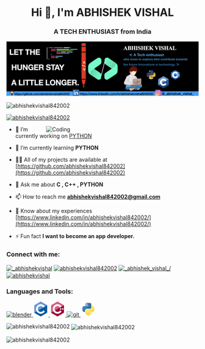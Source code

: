 <h1 align="center">Hi 👋, I'm ABHISHEK VISHAL</h1>
<h3 align="center">A TECH ENTHUSIAST from India</h3>

<img src='https://github.com/abhishekvishal842002/abhishekvishal842002/blob/main/github%20banner.001.png' alt="banner"></img>

<p align="left"> <img src="https://komarev.com/ghpvc/?username=abhishekvishal842002&label=Profile%20views&color=0e75b6&style=flat" alt="abhishekvishal842002" /> </p>

<p align="left"> <a href="https://github.com/ryo-ma/github-profile-trophy"><img src="https://github-profile-trophy.vercel.app/?username=abhishekvishal842002" alt="abhishekvishal842002" /></a> </p>

<img align="right" alt="Coding" width="400" src="https://images.squarespace-cdn.com/content/v1/5769fc401b631bab1addb2ab/1541580611624-TE64QGKRJG8SWAIUS7NS/ke17ZwdGBToddI8pDm48kPoswlzjSVMM-SxOp7CV59BZw-zPPgdn4jUwVcJE1ZvWQUxwkmyExglNqGp0IvTJZamWLI2zvYWH8K3-s_4yszcp2ryTI0HqTOaaUohrI8PI6FXy8c9PWtBlqAVlUS5izpdcIXDZqDYvprRqZ29Pw0o/coding-freak.gif">

- 🔭 I’m currently working on [PYTHON](https://github.com/abhishekvishal842002/python_progress)

- 🌱 I’m currently learning **PYTHON**

- 👨‍💻 All of my projects are available at [https://github.com/abhishekvishal842002](https://github.com/abhishekvishal842002)

- 💬 Ask me about **C , C++ , PYTHON**

- 📫 How to reach me **abhishekvishal842002@gmail.com**

- 📄 Know about my experiences [https://www.linkedin.com/in/abhishekvishal842002/](https://www.linkedin.com/in/abhishekvishal842002/)

- ⚡ Fun fact **I want to become an app developer.**

<h3 align="left">Connect with me:</h3>
<p align="left">
<a href="https://twitter.com/_abhishekvishal" target="blank"><img align="center" src="https://raw.githubusercontent.com/rahuldkjain/github-profile-readme-generator/master/src/images/icons/Social/twitter.svg" alt="_abhishekvishal" height="30" width="40" /></a>
<a href="https://linkedin.com/in/abhishekvishal842002" target="blank"><img align="center" src="https://raw.githubusercontent.com/rahuldkjain/github-profile-readme-generator/master/src/images/icons/Social/linked-in-alt.svg" alt="abhishekvishal842002" height="30" width="40" /></a>
<a href="https://instagram.com/_abhishek_vishal_/" target="blank"><img align="center" src="https://raw.githubusercontent.com/rahuldkjain/github-profile-readme-generator/master/src/images/icons/Social/instagram.svg" alt="_abhishek_vishal_/" height="30" width="40" /></a>
<a href="https://www.codechef.com/users/abhishekvishal" target="blank"><img align="center" src="https://cdn.jsdelivr.net/npm/simple-icons@3.1.0/icons/codechef.svg" alt="abhishekvishal" height="30" width="40" /></a>
</p>

<h3 align="left">Languages and Tools:</h3>
<p align="left"> <a href="https://www.blender.org/" target="_blank" rel="noreferrer"> <img src="https://download.blender.org/branding/community/blender_community_badge_white.svg" alt="blender" width="40" height="40"/> </a> <a href="https://www.cprogramming.com/" target="_blank" rel="noreferrer"> <img src="https://raw.githubusercontent.com/devicons/devicon/master/icons/c/c-original.svg" alt="c" width="40" height="40"/> </a> <a href="https://www.w3schools.com/cpp/" target="_blank" rel="noreferrer"> <img src="https://raw.githubusercontent.com/devicons/devicon/master/icons/cplusplus/cplusplus-original.svg" alt="cplusplus" width="40" height="40"/> </a> <a href="https://git-scm.com/" target="_blank" rel="noreferrer"> <img src="https://www.vectorlogo.zone/logos/git-scm/git-scm-icon.svg" alt="git" width="40" height="40"/> </a> <a href="https://www.python.org" target="_blank" rel="noreferrer"> <img src="https://raw.githubusercontent.com/devicons/devicon/master/icons/python/python-original.svg" alt="python" width="40" height="40"/> </a> </p>

<p><img align="left" src="https://github-readme-stats.vercel.app/api/top-langs?username=abhishekvishal842002&show_icons=true&locale=en&layout=compact" alt="abhishekvishal842002" /></p>

<p>&nbsp;<img align="center" src="https://github-readme-stats.vercel.app/api?username=abhishekvishal842002&show_icons=true&locale=en" alt="abhishekvishal842002" /></p>

<p><img align="center" src="https://github-readme-streak-stats.herokuapp.com/?user=abhishekvishal842002&" alt="abhishekvishal842002" /></p>
